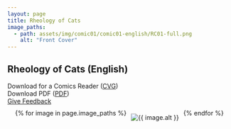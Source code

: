 ```yaml
---
layout: page
title: Rheology of Cats
image_paths:
  - path: assets/img/comic01/comic01-english/RC01-full.png
    alt: "Front Cover"
---
```


<div class="col-lg-12 text-center">
	<h2 class="section-heading text-uppercase">Rheology of Cats (English)</h2>
        <div class="text-muted">
           Download for a Comics Reader (<a href="{{ site.url }}/downloads/comic1-english/RC01-full.png">CVG</a>)
        </div>
        <div class="text-muted">
           Download PDF (<a href="{{ site.url }}/downloads/comic1-english/RC01-full.png">PDF</a>)
        </div>
        <div class="text-muted">
           <a href="https://forms.gle/YxFdry5rYfWbbZVBA">Give Feedback</a>
        </div>

</div>

<div style="display: flex; justify-content: center; margin-top: 10px; margin-bottom: 30px;">
  {% for image in page.image_paths %}
    <img src="{{ image.path }}" alt="{{ image.alt }}" style="max-width: 100%; height: auto; margin: 10px;">
  {% endfor %}
</div>












